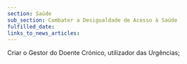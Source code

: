 ```yaml
---
section: Saúde
sub_section: Combater a Desigualdade de Acesso à Saúde
fulfilled_date:
links_to_news_articles:
---
```


Criar o Gestor do Doente Crónico, utilizador das Urgências;